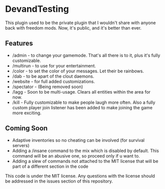 # DevandTesting

This plugin used to be the private plugin that I wouldn't share with anyone back with freedom mods. Now, it's public, and it's better than ever.

## Features
- /admin - to change your gamemode. That's all there is to it, plus it's fully customizable.
- /multirun - to use for your entertainment.
- /color - to set the color of your messages. Let their be rainbows.
- /dab - to be apart of the clout daemons.
- /website - for full added customizations.
- /spectator - (Being removed soon)
- /lagg - Soon to be multi-usage. Clears all entities within the area for now.
- /kill - Fully customizable to make people laugh more often.
Also a fully custom player join listener has been added to make joining the game more exciting.

## Coming Soon
- Adaptive inventories so no cheating can be involved (for survival servers)
- Adding a /insane command to the mix which is disabled by default. This command will be an abusive one, so proceed only if u want to.
- Adding a slew of commands not attached to the MIT license that will be part of a different section in the code

This code is under the MIT license. Any questions with the license should be addressed in the issues section of this repository.
